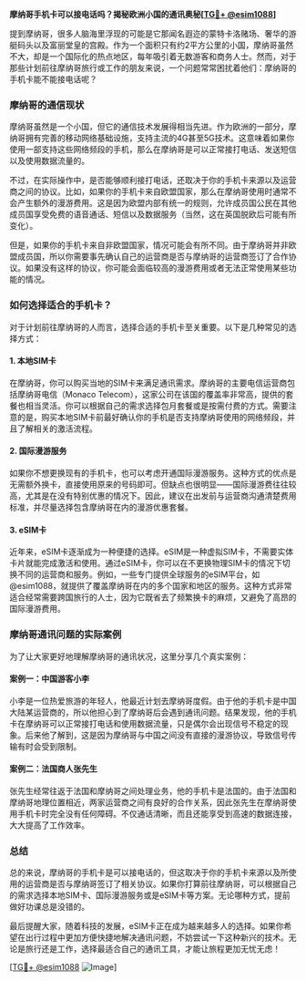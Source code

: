 **摩纳哥手机卡可以接电话吗？揭秘欧洲小国的通讯奥秘[[TG💪+ @esim1088](https://t.me/s/esim1088)]**

提到摩纳哥，很多人脑海里浮现的可能是它那闻名遐迩的蒙特卡洛赌场、奢华的游艇码头以及富丽堂皇的宫殿。作为一个面积只有约2平方公里的小国，摩纳哥虽然不大，却是一个国际化的热点地区，每年吸引着无数游客和商务人士。然而，对于那些计划前往摩纳哥旅行或工作的朋友来说，一个问题常常困扰着他们：摩纳哥的手机卡能不能接电话呢？

### 摩纳哥的通信现状

摩纳哥虽然是一个小国，但它的通信技术发展得相当先进。作为欧洲的一部分，摩纳哥拥有完善的移动网络基础设施，支持主流的4G甚至5G技术。这意味着如果你使用一部支持这些网络频段的手机，那么在摩纳哥是可以正常接打电话、发送短信以及使用数据流量的。

不过，在实际操作中，是否能够顺利接打电话，还取决于你的手机卡来源以及运营商之间的协议。比如，如果你的手机卡来自欧盟国家，那么在摩纳哥使用时通常不会产生额外的漫游费用。这是因为欧盟内部有统一的规则，允许成员国公民在其他成员国享受免费的语音通话、短信以及数据服务（当然，这在英国脱欧后可能有所变化）。

但是，如果你的手机卡来自非欧盟国家，情况可能会有所不同。由于摩纳哥并非欧盟成员国，所以你需要事先确认自己的运营商是否与摩纳哥的运营商签订了合作协议。如果没有这样的协议，你可能会面临较高的漫游费用或者无法正常使用某些功能的情况。

### 如何选择适合的手机卡？

对于计划前往摩纳哥的人而言，选择合适的手机卡至关重要。以下是几种常见的选择方式：

#### 1. **本地SIM卡**
在摩纳哥，你可以购买当地的SIM卡来满足通讯需求。摩纳哥的主要电信运营商包括摩纳哥电信（Monaco Telecom），这家公司在该国的覆盖率非常高，提供的套餐也相当灵活。你可以根据自己的需求选择包月套餐或是按需付费的方式。需要注意的是，购买本地SIM卡前最好确认你的手机是否支持摩纳哥使用的网络频段，并且了解相关的激活流程。

#### 2. **国际漫游服务**
如果你不想更换现有的手机卡，也可以考虑开通国际漫游服务。这种方式的优点是无需额外换卡，直接使用原来的号码即可。但缺点也很明显——国际漫游费往往较高，尤其是在没有特别优惠的情况下。因此，建议在出发前与运营商沟通清楚费用标准，并尽量选择包含摩纳哥在内的漫游优惠套餐。

#### 3. **eSIM卡**
近年来，eSIM卡逐渐成为一种便捷的选择。eSIM是一种虚拟SIM卡，不需要实体卡片就能完成激活和使用。通过eSIM卡，你可以在不更换物理SIM卡的情况下切换不同的运营商和服务。例如，一些专门提供全球服务的eSIM平台，如@esim1088，就提供了覆盖摩纳哥在内的多个国家和地区的服务。这种方式非常适合经常需要跨国旅行的人士，因为它既省去了频繁换卡的麻烦，又避免了高昂的国际漫游费用。

### 摩纳哥通讯问题的实际案例

为了让大家更好地理解摩纳哥的通讯状况，这里分享几个真实案例：

#### 案例一：中国游客小李
小李是一位热爱旅游的年轻人，他最近计划去摩纳哥度假。由于他的手机卡是中国大陆某运营商的，所以他担心到了摩纳哥后会遇到通讯问题。结果发现，他的手机卡在摩纳哥可以正常接打电话和使用数据流量，只是偶尔会出现信号不稳定的现象。后来他了解到，这是因为摩纳哥与中国之间没有直接的漫游协议，导致信号传输有时会受到限制。

#### 案例二：法国商人张先生
张先生经常往返于法国和摩纳哥之间处理业务，他的手机卡是法国的。由于法国和摩纳哥地理位置相近，两家运营商之间有良好的合作关系，因此张先生在摩纳哥使用手机卡时完全没有任何障碍。不仅通话清晰，而且还能享受到高速的数据连接，大大提高了工作效率。

### 总结

总的来说，摩纳哥的手机卡是可以接电话的，但这取决于你的手机卡来源以及所使用的运营商是否与摩纳哥签订了相关协议。如果你打算前往摩纳哥，可以根据自己的需求选择本地SIM卡、国际漫游服务或是eSIM卡等方案。无论哪种方式，提前做好功课总是没错的。

最后提醒大家，随着科技的发展，eSIM卡正在成为越来越多人的选择。如果你希望在出行过程中更加方便快捷地解决通讯问题，不妨尝试一下这种新兴的技术。无论是旅行还是工作，选择最适合自己的通讯工具，才能让旅程更加无忧无虑！

[[TG💪+ @esim1088](https://t.me/s/esim1088) ![Image](https://i.postimg.cc/4NQfJmqS/Snipaste-2025-05-13-00-14-12.png)]